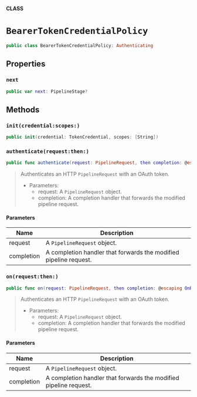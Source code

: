 **CLASS**

# `BearerTokenCredentialPolicy`

```swift
public class BearerTokenCredentialPolicy: Authenticating
```

## Properties
### `next`

```swift
public var next: PipelineStage?
```

## Methods
### `init(credential:scopes:)`

```swift
public init(credential: TokenCredential, scopes: [String])
```

### `authenticate(request:then:)`

```swift
public func authenticate(request: PipelineRequest, then completion: @escaping OnRequestCompletionHandler)
```

> Authenticates an HTTP `PipelineRequest` with an OAuth token.
> - Parameters:
>   - request: A `PipelineRequest` object.
>   - completion: A completion handler that forwards the modified pipeline request.

#### Parameters

| Name | Description |
| ---- | ----------- |
| request | A `PipelineRequest` object. |
| completion | A completion handler that forwards the modified pipeline request. |

### `on(request:then:)`

```swift
public func on(request: PipelineRequest, then completion: @escaping OnRequestCompletionHandler)
```

> Authenticates an HTTP `PipelineRequest` with an OAuth token.
> - Parameters:
>   - request: A `PipelineRequest` object.
>   - completion: A completion handler that forwards the modified pipeline request.

#### Parameters

| Name | Description |
| ---- | ----------- |
| request | A `PipelineRequest` object. |
| completion | A completion handler that forwards the modified pipeline request. |